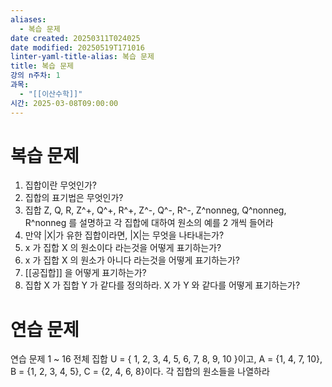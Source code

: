 ```yaml
---
aliases:
  - 복습 문제
date created: 20250311T024025
date modified: 20250519T171016
linter-yaml-title-alias: 복습 문제
title: 복습 문제
강의 n주차: 1
과목:
  - "[[이산수학]]"
시간: 2025-03-08T09:00:00
---
```


# 복습 문제

1. 집합이란 무엇인가?
2. 집합의 표기법은 무엇인가?
3. 집합 Z, Q, R, Z^+, Q^+, R^+, Z^-, Q^-, R^-, Z^nonneg, Q^nonneg, R^nonneg 를 설명하고 각 집합에 대하여 원소의 예를 2 개씩 들어라
4. 만약 |X|가 유한 집합이라면, |X|는 무엇을 나타내는가?
5. x 가 집합 X 의 원소이다 라는것을 어떻게 표기하는가?
6. x 가 집합 X 의 원소가 아니다 라는것을 어떻게 표기하는가?
7. [[공집합]] 을 어떻게 표기하는가?
8. 집합 X 가 집합 Y 가 같다를 정의하라. X 가 Y 와 같다를 어떻게 표기하는가?

# 연습 문제

연습 문제 1 ~ 16 전체 집합 U = { 1, 2, 3, 4, 5, 6, 7, 8, 9, 10 }이고, A = {1, 4, 7, 10}, B = {1, 2, 3, 4, 5}, C = {2, 4, 6, 8}이다. 각 집합의 원소들을 나열하라
